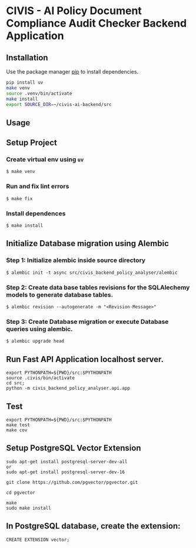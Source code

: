 # CIVIS - AI Policy Document Compliance Audit Checker Backend Application

## Installation

Use the package manager [pip](https://pip.pypa.io/en/stable/) to install dependencies.

```bash
pip install uv
make venv
source .venv/bin/activate
make install
export SOURCE_DIR=~/civis-ai-backend/src
```

## Usage

## Setup Project

### Create virtual env using `uv`

```
$ make venv
```

### Run and fix lint errors

```
$ make fix
```

### Install dependences

```
$ make install
```


## Initialize Database migration using Alembic

### Step 1: Initialize alembic inside source directory
```
$ alembic init -t async src/civis_backend_policy_analyser/alembic
```

### Step 2: Create data base tables revisions for the SQLAlechemy models to generate database tables.
```
$ alembic revision --autogenerate -m "<Revision-Message>"
```

### Step 3: Create Database migration or execute Database queries using alembic.
```
$ alembic upgrade head
```

## Run Fast API Application localhost server.

```
export PYTHONPATH=${PWD}/src:$PYTHONPATH
source .civis/bin/activate
cd src;
python -m civis_backend_policy_analyser.api.app
```

## Test

```
export PYTHONPATH=${PWD}/src:$PYTHONPATH
make test
make cov
```

## Setup PostgreSQL Vector Extension

```
sudo apt-get install postgresql-server-dev-all 
or 
sudo apt-get install postgresql-server-dev-16

git clone https://github.com/pgvector/pgvector.git

cd pgvector

make
sudo make install
```


## In PostgreSQL database, create the extension:
```
CREATE EXTENSION vector;
```
